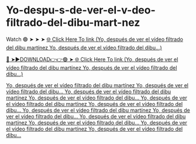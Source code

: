 # Yo-despu-s-de-ver-el-v-deo-filtrado-del-dibu-mart-nez
Watch 🟢 ➤ ➤ ➤ <a href="https://vorxon.cfd/dfuaa"> 🌐 Click Here To link (Yo, después de ver el vídeo filtrado del dibu martínez Yo, después de ver el vídeo filtrado del dibu...) 

🔴 ➤►DOWNLOAD👉👉🟢 ➤<a href="https://vorxon.cfd/dfuaa"> 🌐 Click Here To link (Yo, después de ver el vídeo filtrado del dibu martínez Yo, después de ver el vídeo filtrado del dibu...) 

Yo, después de ver el vídeo filtrado del dibu martínez Yo, después de ver el vídeo filtrado del dibu...
Yo, después de ver el vídeo filtrado del dibu martínez Yo, después de ver el vídeo filtrado del dibu...
Yo, después de ver el vídeo filtrado del dibu martínez Yo, después de ver el vídeo filtrado del dibu...
Yo, después de ver el vídeo filtrado del dibu martínez Yo, después de ver el vídeo filtrado del dibu...
Yo, después de ver el vídeo filtrado del dibu martínez Yo, después de ver el vídeo filtrado del dibu...
Yo, después de ver el vídeo filtrado del dibu martínez Yo, después de ver el vídeo filtrado del dibu...
